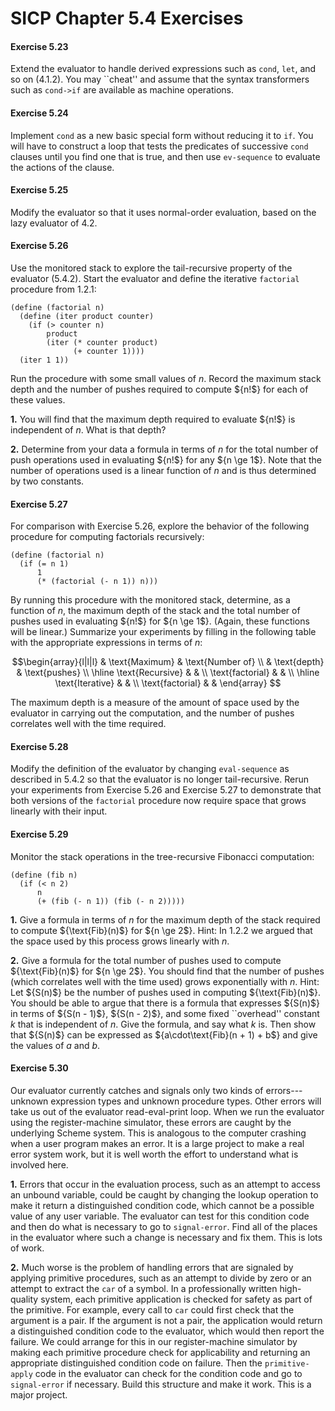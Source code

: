 # SICP Chapter 5.4 Exercises

#### Exercise 5.23

Extend the evaluator to handle
derived expressions such as `cond`, `let`, and so on 
(4.1.2).  You may ``cheat'' and assume that the syntax transformers such
as `cond->if` are available as machine operations.

#### Exercise 5.24

Implement `cond` as a new
basic special form without reducing it to `if`.  You will have to
construct a loop that tests the predicates of successive `cond` clauses
until you find one that is true, and then use `ev-sequence` to evaluate
the actions of the clause.

#### Exercise 5.25

Modify the evaluator so that it
uses normal-order evaluation, based on the lazy evaluator of 4.2.

#### Exercise 5.26

Use the monitored stack to
explore the tail-recursive property of the evaluator (5.4.2).
Start the evaluator and define the iterative `factorial` procedure from
1.2.1:

```rkt
(define (factorial n)
  (define (iter product counter)
    (if (> counter n)
        product
        (iter (* counter product)
              (+ counter 1))))
  (iter 1 1))
```

Run the procedure with some small values of $n$.  Record the maximum stack
depth and the number of pushes required to compute ${n!$} for each of these
values.

**1.** You will find that the maximum depth required to evaluate ${n!$} is independent
of $n$.  What is that depth?

**2.** Determine from your data a formula in terms of $n$ for the total number of
push operations used in evaluating ${n!$} for any ${n \ge 1$}.  Note that the
number of operations used is a linear function of $n$ and is thus determined
by two constants.



#### Exercise 5.27

For comparison with Exercise 5.26, 
explore the behavior of the following procedure for computing factorials
recursively:

```rkt
(define (factorial n)
  (if (= n 1)
      1
      (* (factorial (- n 1)) n)))
```

By running this procedure with the monitored stack, determine, as a function of
$n$, the maximum depth of the stack and the total number of pushes used in
evaluating ${n!$} for ${n \ge 1$}.  (Again, these functions will be linear.)
Summarize your experiments by filling in the following table with the
appropriate expressions in terms of $n$:

$$\begin{array}{l|l|l}
                	& \text{Maximum} 	& \text{Number of} 	\\
                	& \text{depth} 	        & \text{pushes} 	\\
\hline
\text{Recursive} 	&	                &  \\
\text{factorial} 	&  	                &  \\
\hline
\text{Iterative} 	&               	&  \\
\text{factorial} 	&  	                & 
\end{array}
$$

The maximum depth is a measure of the amount of space used by the evaluator in
carrying out the computation, and the number of pushes correlates well with the
time required.

#### Exercise 5.28

Modify the definition of the
evaluator by changing `eval-sequence` as described in 5.4.2
so that the evaluator is no longer tail-recursive.  Rerun your experiments from
Exercise 5.26 and Exercise 5.27 to demonstrate that both versions
of the `factorial` procedure now require space that grows linearly with
their input.

#### Exercise 5.29

Monitor the stack operations in
the tree-recursive Fibonacci computation:

```rkt
(define (fib n)
  (if (< n 2)
      n
      (+ (fib (- n 1)) (fib (- n 2)))))
```

**1.** Give a formula in terms of $n$ for the maximum depth of the stack required to
compute ${\text{Fib}(n)$} for ${n \ge 2$}.  Hint: In 1.2.2 we
argued that the space used by this process grows linearly with $n$.

**2.** Give a formula for the total number of pushes used to compute ${\text{Fib}(n)$}
for ${n \ge 2$}.  You should find that the number of pushes (which correlates
well with the time used) grows exponentially with $n$.  Hint: Let
${S(n)$} be the number of pushes used in computing ${\text{Fib}(n)$}.  You
should be able to argue that there is a formula that expresses ${S(n)$} in
terms of ${S(n - 1)$}, ${S(n - 2)$}, and some fixed ``overhead''
constant $k$ that is independent of $n$.  Give the formula, and say what
$k$ is.  Then show that ${S(n)$} can be expressed as 
${a\cdot\text{Fib}(n + 1) + b$} and give the values of $a$ and $b$.



#### Exercise 5.30

Our evaluator currently catches
and signals only two kinds of errors---unknown expression types and unknown
procedure types.  Other errors will take us out of the evaluator
read-eval-print loop.  When we run the evaluator using the register-machine
simulator, these errors are caught by the underlying Scheme system.  This is
analogous to the computer crashing when a user program makes an
error.  It is a
large project to make a real error system work, but it is well worth the effort
to understand what is involved here.

**1.** Errors that occur in the evaluation process, such as an attempt to access an
unbound variable, could be caught by changing the lookup operation to make it
return a distinguished condition code, which cannot be a possible value of any
user variable.  The evaluator can test for this condition code and then do what
is necessary to go to `signal-error`.  Find all of the places in the
evaluator where such a change is necessary and fix them.  This is lots of work.

**2.** Much worse is the problem of handling errors that are signaled by applying
primitive procedures, such as an attempt to divide by zero or an attempt to
extract the `car` of a symbol.  In a professionally written high-quality
system, each primitive application is checked for safety as part of the
primitive.  For example, every call to `car` could first check that the
argument is a pair.  If the argument is not a pair, the application would
return a distinguished condition code to the evaluator, which would then report
the failure.  We could arrange for this in our register-machine simulator by
making each primitive procedure check for applicability and returning an
appropriate distinguished condition code on failure. Then the
`primitive-apply` code in the evaluator can check for the condition code
and go to `signal-error` if necessary.  Build this structure and make it
work.  This is a major project.



